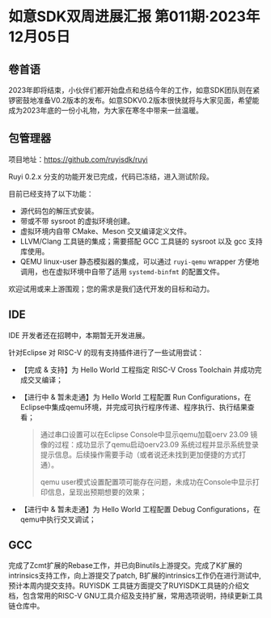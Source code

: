 # 如意SDK双周进展汇报  第011期·2023年12月05日

## 卷首语

2023年即将结束，小伙伴们都开始盘点和总结今年的工作，如意SDK团队则在紧锣密鼓地准备V0.2版本的发布。如意SDKV0.2版本很快就将与大家见面，希望能成为2023年底的一份小礼物，为大家在寒冬中带来一丝温暖。

## 包管理器

项目地址：https://github.com/ruyisdk/ruyi

Ruyi 0.2.x 分支的功能开发已完成，代码已冻结，进入测试阶段。

目前已经支持了以下功能：

* 源代码包的解压式安装。
* 带或不带 sysroot 的虚拟环境创建。
* 虚拟环境内自带 CMake、Meson 交叉编译定义文件。
* LLVM/Clang 工具链的集成；需要搭配 GCC 工具链的 sysroot 以及 gcc 支持库使用。
* QEMU linux-user 静态模拟器的集成，可以通过 `ruyi-qemu` wrapper 方便地调用，也在虚拟环境中自带了适用 `systemd-binfmt` 的配置文件。

欢迎试用或来上游围观；您的需求是我们迭代开发的目标和动力。

## IDE

IDE 开发者还在招聘中，本期暂无开发进展。



针对Eclipse 对 RISC-V 的现有支持插件进行了一些试用尝试：

- 【完成 & 支持】为 Hello World 工程指定 RISC-V Cross Toolchain 并成功完成交叉编译；

- 【进行中 & 暂未走通】为 Hello World 工程配置 Run Configurations，在Eclipse中集成qemu环境，并完成可执行程序传递、程序执行、执行结果查看；

  > 通过串口设置可以在Eclipse Console中显示qemu加载oerv 23.09 镜像的过程：成功显示了qemu启动oerv23.09 系统过程并显示系统登录提示信息。后续操作需要手动（或者说还未找到更加便捷的方式打通）。
  >
  > qemu user模式设置配置项可能存在问题，未成功在Console中显示打印信息，呈现出预期想要的效果；

- 【进行中 & 暂未走通】为 Hello World 工程配置 Debug Configurations，在qemu中执行交叉调试；

 


## GCC
完成了Zcmt扩展的Rebase工作，并已向Binutils上游提交。完成了K扩展的intrinsics支持工作，向上游提交了patch, B扩展的intrinsics工作仍在进行测试中,预计本周内提交支持。RUYISDK 工具链方面提交了RUYISDK工具链的介绍文档，包含常用的RISC-V GNU工具介绍及支持扩展，常用选项说明，持续更新工具链仓库中。
